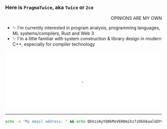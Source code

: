 ### Here is `PragmaTwice`, aka `Twice` or `2ce` 

<p align="right">OPINIONS ARE MY OWN</p>

- ✨ I'm currently interested in program analysis, programming languages, ML systems/compilers, Rust and Web 3
- ✨ I'm a little familiar with system construction & library design in modern C++, especially for compiler technology

<a href="https://github.com/PragmaTwice">
  <img align="center" width="49%" src="./metrics-main.svg" />
</a>
<a href="https://github.com/PragmaTwice">
  <img align="center" width="49%" src="./metrics-lang-notable.svg" />
</a>

---

```sh
echo -n "My email address: " && echo QkVzzAyYQ0kMoVEH0mihz7zDbk6aalkDYvfnW1OaccM= | openssl enc -d -base64 | openssl enc -d -aes-128-cbc -iv 205731624 -K 230549126 2>/dev/null
 ```
